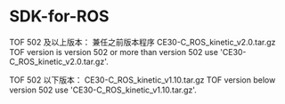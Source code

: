 # SDK-for-ROS
TOF 502 及以上版本：
	兼任之前版本程序
	CE30-C_ROS_kinetic_v2.0.tar.gz
   TOF version is version 502 or more than version 502 use 'CE30-C_ROS_kinetic_v2.0.tar.gz'.

TOF 502 以下版本：
	CE30-C_ROS_kinetic_v1.10.tar.gz
  TOF version below version 502 use 'CE30-C_ROS_kinetic_v1.10.tar.gz'.
